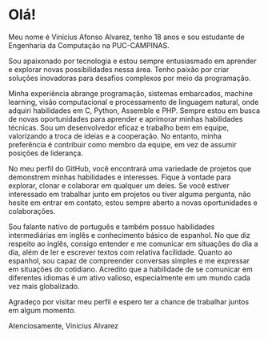 # Olá!

Meu nome é Vinícius Afonso Alvarez, tenho 18 anos e sou estudante de Engenharia da Computação na PUC-CAMPINAS. 

Sou apaixonado por tecnologia e estou sempre entusiasmado em aprender e explorar novas possibilidades nessa área. Tenho paixão por criar soluções inovadoras para desafios complexos por meio da programação.

Minha experiência abrange programação, sistemas embarcados, machine learning, visão computacional e processamento de linguagem natural, onde adquiri habilidades em C, Python, Assemble e PHP. Sempre estou em busca de novas oportunidades para aprender e aprimorar minhas habilidades técnicas. Sou um desenvolvedor eficaz e trabalho bem em equipe, valorizando a troca de ideias e a cooperação. No entanto, minha preferência é contribuir como membro da equipe, em vez de assumir posições de liderança.

No meu perfil do GitHub, você encontrará uma variedade de projetos que demonstrem minhas habilidades e interesses. Fique à vontade para explorar, clonar e colaborar em qualquer um deles. Se você estiver interessado em trabalhar junto em projetos ou tiver alguma pergunta, não hesite em entrar em contato, estou sempre aberto a novas oportunidades e colaborações.

Sou falante nativo de português e também possuo habilidades intermediárias em inglês e conhecimento básico de espanhol.
No que diz respeito ao inglês, consigo entender e me comunicar em situações do dia a dia, além de ler e escrever textos com relativa facilidade. Quanto ao espanhol, sou capaz de compreender conversas simples e me expressar em situações do cotidiano. Acredito que a habilidade de se comunicar em diferentes idiomas é um ativo valioso, especialmente em um mundo cada vez mais globalizado. 

Agradeço por visitar meu perfil e espero ter a chance de trabalhar juntos em algum momento.

Atenciosamente,
Vinícius Alvarez

